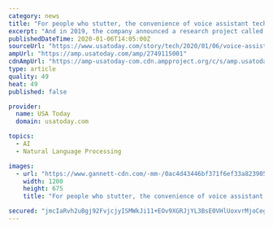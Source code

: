 ```yaml
---
category: news
title: "For people who stutter, the convenience of voice assistant technology remains out of reach"
excerpt: "And in 2019, the company announced a research project called Project Euphonia, whose goal is to eventually create a recognition model that can understand people with speech disabilities across all ..."
publishedDateTime: 2020-01-06T14:05:00Z
sourceUrl: "https://www.usatoday.com/story/tech/2020/01/06/voice-assistants-remain-out-reach-people-who-stutter/2749115001/"
ampUrl: "https://amp.usatoday.com/amp/2749115001"
cdnAmpUrl: "https://amp-usatoday-com.cdn.ampproject.org/c/s/amp.usatoday.com/amp/2749115001"
type: article
quality: 49
heat: 49
published: false

provider:
  name: USA Today
  domain: usatoday.com

topics:
  - AI
  - Natural Language Processing

images:
  - url: "https://www.gannett-cdn.com/-mm-/0ac4d43446bf371f6ef33a823905ed947c4a607a/c=5-0-787-440/local/-/media/2019/12/27/USATODAY/usatsports/Reviewed.com-RvEW-23982-callfriends_amazon.png?auto=webp&format=pjpg&width=1200"
    width: 1200
    height: 675
    title: "For people who stutter, the convenience of voice assistant technology remains out of reach"

secured: "jmcIaRvh2uBgj92FvjcjyISMWkJi11+EOv9XGRJjYL3BsE0VHlUoxvrMjoCegJau30h6XRXORlHAEGzvoaFfGuTnyGRo953xwAv/3uWc/9eU0W2aq7YBI8nn+qJsrCkuFhHSBgbKuGdJUXpHjhmnRb1MiwacG/FJX9s6bed9vqZxTVfwzTgtR4frvCCKlT9lIbMyr0SmOEagPMLPdO5ts/Qu8i5XjbFpRTuikLZyGEu7O2u7X0/vUW3ArtqtkshuvFj8L21m0At3z/njKF6PJ1cTdYp3+uhCZ4JvSzxGm/t5RJG4CGCh2gcwqqIDn6xG;JBITeGOXJ6KzhgKU+lvRbw=="
---
```


